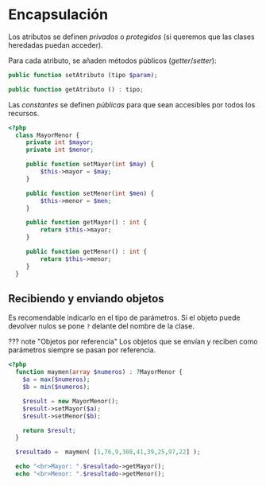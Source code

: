 # Encapsulación

Los atributos se definen *privados* o *protegidos* (si queremos que las clases heredadas puedan acceder).

Para cada atributo, se añaden métodos públicos (*getter*/*setter*):

```php
public function setAtributo (tipo $param);

public function getAtributo () : tipo;
```

Las *constantes* se definen *públicas* para que sean accesibles por todos los recursos.

```php
<?php
  class MayorMenor {
     private int $mayor;
     private int $menor;

     public function setMayor(int $may) {
         $this->mayor = $may;
     }

     public function setMenor(int $men) {
         $this->menor = $men;
     }

     public function getMayor() : int {
         return $this->mayor;
     }

     public function getMenor() : int {
         return $this->menor;
     }
  }
```

## Recibiendo y enviando objetos

Es recomendable indicarlo en el tipo de parámetros. Si el objeto puede devolver nulos se pone `?` delante del nombre de la clase.

??? note "Objetos por referencia"
    Los objetos que se envían y reciben como parámetros siempre se pasan por referencia.

```php
<?php
  function maymen(array $numeros) : ?MayorMenor {
    $a = max($numeros);
    $b = min($numeros);

    $result = new MayorMenor();
    $result->setMayor($a);
    $result->setMenor($b);

    return $result;
  }

  $resultado =  maymen( [1,76,9,388,41,39,25,97,22] );

  echo "<br>Mayor: ".$resultado->getMayor();
  echo "<br>Menor: ".$resultado->getMenor();
```
